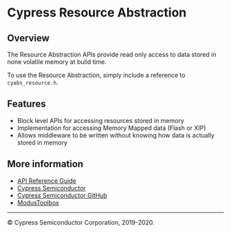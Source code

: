 # Cypress Resource Abstraction

## Overview

The Resource Abstraction APIs provide read only access to data stored in none volatile memory at build time.

To use the Resource Abstraction, simply include a reference to `cyabs_resource.h`.

## Features

* Block level APIs for accessing resources stored in memory
* Implementation for accessing Memory Mapped data (Flash or XIP)
* Allows middleware to be written without knowing how data is actually stored in memory

## More information
* [API Reference Guide](https://cypresssemiconductorco.github.io/abstraction-resource/html/modules.html)
* [Cypress Semiconductor](http://www.cypress.com)
* [Cypress Semiconductor GitHub](https://github.com/cypresssemiconductorco)
* [ModusToolbox](https://www.cypress.com/products/modustoolbox-software-environment)

---
© Cypress Semiconductor Corporation, 2019-2020.
